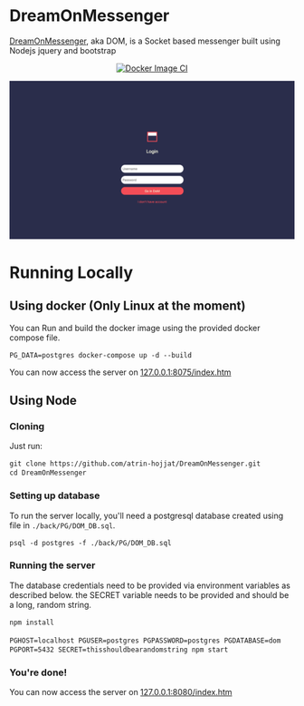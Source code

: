# DreamOnMessenger
[DreamOnMessenger](https://old.dom.atrin-hojjat.com/index.htm), aka DOM, is a Socket based messenger built using Nodejs jquery and bootstrap

<p align="center">
  <a href="https://github.com/atrin-hojjat/DreamOnMessenger/actions/workflows/docker-image.yml">
    <img src="https://github.com/atrin-hojjat/DreamOnMessenger/actions/workflows/docker-image.yml/badge.svg" alt="Docker Image CI"/>
  </a>
</p>

![Login Page](DOM-login.png)

# Running Locally
## Using docker (Only Linux at the moment)
You can Run and build the docker image using the provided docker compose file.
```
PG_DATA=postgres docker-compose up -d --build
```
You can now access the server on [127.0.0.1:8075/index.htm](127.0.0.1:8075/index.htm)

## Using Node
### Cloning
Just run:
```
git clone https://github.com/atrin-hojjat/DreamOnMessenger.git
cd DreamOnMessenger
```
### Setting up database
To run the server locally, you'll need a postgresql database created using file in `./back/PG/DOM_DB.sql`.
```
psql -d postgres -f ./back/PG/DOM_DB.sql
```

### Running the server
The database credentials need to be provided via environment variables as described below.
the SECRET variable needs to be provided and should be a long, random string.
```
npm install

PGHOST=localhost PGUSER=postgres PGPASSWORD=postgres PGDATABASE=dom PGPORT=5432 SECRET=thisshouldbearandomstring npm start
```

### You're done!
You can now access the server on [127.0.0.1:8080/index.htm](127.0.0.1:8080/index.htm)

